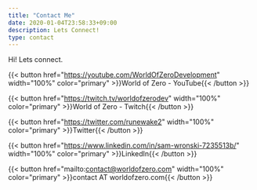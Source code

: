 ```yaml
---
title: "Contact Me"
date: 2020-01-04T23:58:33+09:00
description: Lets Connect!
type: contact
---
```


Hi! Lets connect.

{{< button href="https://youtube.com/WorldOfZeroDevelopment" width="100%" color="primary" >}}World of Zero - YouTube{{< /button >}}

{{< button href="https://twitch.tv/worldofzerodev" width="100%" color="primary" >}}World of Zero - Twitch{{< /button >}}

{{< button href="https://twitter.com/runewake2" width="100%" color="primary" >}}Twitter{{< /button >}}

{{< button href="https://www.linkedin.com/in/sam-wronski-7235513b/" width="100%" color="primary" >}}LinkedIn{{< /button >}}

{{< button href="mailto:contact@worldofzero.com" width="100%" color="primary" >}}contact AT worldofzero.com{{< /button >}}
